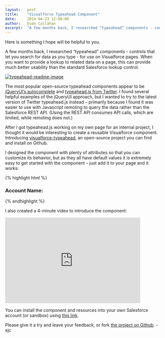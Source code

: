 ```yaml
---
layout:   post
title:    "Visualforce Typeahead Component"
date:     2014-04-23 12:00:00
author:   Evan Callahan
excerpt:  "A few months back, I researched “typeahead” components - controls that let you search for data as you type - for use on Visualforce pages. When you want to provide a lookup to related data on a page, this can provide much better usability than the standard Salesforce lookup control."
---
```

Here is something I hope will be helpful to you.

A few months back, I researched “typeahead” components - controls that let you search for data as you type - for use on Visualforce pages. When you want to provide a lookup to related data on a page, this can provide much better usability than the standard Salesforce lookup control.

[![typeahead-readme-image](http://groundwired.files.wordpress.com/2014/04/typeahead-readme-image.png?w=600&amp;h=314)](http://groundwired.files.wordpress.com/2014/04/typeahead-readme-image.png)

The most popular open-source typeahead components appear to be [jQueryUI’s autocomplete](http://jqueryui.com/autocomplete/) and [typeahead.js from Twitter](http://twitter.github.io/typeahead.js/). I found several helpful examples of the jQueryUI approach, but I wanted to try to the latest version of Twitter typeahead.js instead – primarily because I found it was easier to use with Javascript remoting to query the data rather than the Salesforce REST API. (Using the REST API consumes API calls, which are limited, while remoting does not.)

After I got typeahead.js working on my own page for an internal project, I thought it would be interesting to create a reusable Visualforce component. Introducing [visualforce-typeahead](https://github.com/SalesforceFoundation/visualforce-typeahead), an open-source project you can find and install on Github.

I designed the component with plenty of attributes so that you can customize its behavior, but as they all have default values it is extremely easy to get started with the component – just add it to your page and it works:

{% highlight html %}
<h3>Account Name:</h3>
<c:Typeahead object=”Account” />
{% endhighlight %}

I also created a 4-minute video to introduce the component:

<span class="embed-youtube" style="text-align:center; display: block;"><iframe class="youtube-player" type="text/html" src="http://www.youtube.com/embed/Cc87v39Z9tY?version=3&amp;rel=1&amp;fs=1&amp;showsearch=0&amp;showinfo=1&amp;iv_load_policy=1&amp;wmode=transparent" frameborder="0" data-ratio="0.6318181818181818" data-width="440" data-height="278" style="display: block; margin: 0px; width: 440px; height: 278px;"></iframe></span>

You can install the component and resources into your own Salesforce account (or sandbox) using [this link](https://githubsfdeploy.herokuapp.com/?owner=SalesforceFoundation&amp;repo=visualforce-typeahead).

Please give it a try and leave your feedback, or fork [the project on Github](https://github.com/SalesforceFoundation/visualforce-typeahead). -ejc